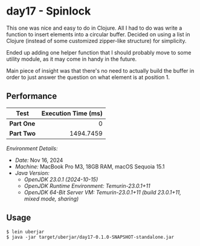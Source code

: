 # day17 - Spinlock

This one was nice and easy to do in Clojure. All I had to do was write a function to insert elements
into a circular buffer. Decided on using a list in Clojure (instead of some customized zipper-like
structure) for simplicity.

Ended up adding one helper function that I should probably move to some utility module, as it may come in
handy in the future.

Main piece of insight was that there's no need to actually build the buffer in order to just answer the
question on what element is at position 1.

## Performance

| Test         | Execution Time (ms) |
|--------------|---------------------:|
| **Part One** |                    0 |
| **Part Two** |            1494.7459 |

*Environment Details:*
- *Date:* Nov 16, 2024  
- *Machine:* MacBook Pro M3, 18GB RAM, macOS Sequoia 15.1  
- *Java Version:*  
  - *OpenJDK 23.0.1 (2024-10-15)*  
  - *OpenJDK Runtime Environment: Temurin-23.0.1+11*  
  - *OpenJDK 64-Bit Server VM: Temurin-23.0.1+11 (build 23.0.1+11, mixed mode, sharing)*


## Usage

    $ lein uberjar
    $ java -jar target/uberjar/day17-0.1.0-SNAPSHOT-standalone.jar